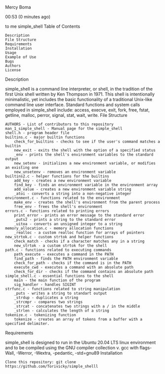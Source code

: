 Mercy Boma
	
00:53 (0 minutes ago)
	
to me
 simple_shell
Table of Contents

    Description
    File Structure
    Requirements
    Installation
    Usage
    Example of Use
    Bugs
    Authors
    License

Description

simple_shell is a command line interpreter, or shell, in the tradition of the first Unix shell written by Ken Thompson in 1971. This shell is intentionally minimalistic, yet includes the basic functionality of a traditional Unix-like command line user interface. Standard functions and system calls employed in simple_shell include: access, execve, exit, fork, free, fstat, getline, malloc, perror, signal, stat, wait, write.
File Structure

    AUTHORS - List of contributors to this repository
    man_1_simple_shell - Manual page for the simple_shell
    shell.h - program header file
    builtins.c - major builtin functions
        check_for_builtins - checks to see if the user's command matches a builtin
        new_exit - exits the shell with the option of a specified status
        _env - prints the shell's environment variables to the standard output
        new_setenv - initializes a new environment variable, or modifies an existing one
        new_unsetenv - removes an environment variable
    builtins2.c - helper functions for the builtins
        add_key - creates a new environment variable
        find_key - finds an environment variable in the environment array
        add_value - creates a new environment variable string
        _atoi - converts a string into a non-negative integer
    environment.c - functions related to the environment
        make_env - creates the shell's environment from the parent process
        free_env - frees the shell's environment
    errors.c - functions related to printing errors
        print_error - prints an error message to the standard error
        _puts2 - prints a string to the standard error
        _uitoa - converts an unsigned integer to a string
    memory_allocation.c - memory allocation functions
        _realloc - a custom realloc function for arrays of pointers
    new_strtok.c - custom strtok and helper functions
        check_match - checks if a character matches any in a string
        new_strtok - a custom strtok for the shell
    path.c - functions related to executing commands
        path_execute - executes a command in the PATH
        find_path - finds the PATH environment variable
        check_for_path - checks if the command is in the PATH
        execute_cwd - executes a command with an absolute path
        check_for_dir - checks if the command contains an absolute path
    simple_shell.c - essential functions to the shell
        main - the main function of the program
        sig_handler - handles SIGINT
    strfunc.c - functions related to string manipulation
        _puts - writes a string to standart output
        _strdup - duplicates a string
        _strcmpr - compares two strings
        _strcat - concatenates two strings with a / in the middle
        _strlen - calculates the length of a string
    tokenize.c - tokenizing function
        tokenize - creates an array of tokens from a buffer with a specified delimiter.
Requirements

simple_shell is designed to run in the Ubuntu 20.04 LTS linux environment and to be compiled using the GNU compiler collection v. gcc with flags-Wall, -Werror, -Wextra, -pedantic, -std=gnu89
Installation

    Clone this repository: git clone https://github.com/Torivicky/simple_shelll
